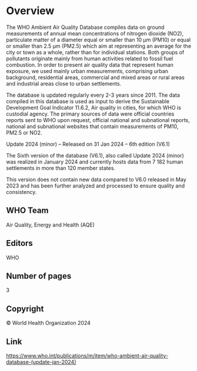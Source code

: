 # Overview
The WHO Ambient Air Quality Database compiles data on ground measurements of annual mean concentrations of nitrogen dioxide (NO2), particulate matter of a diameter equal or smaller than 10 μm (PM10) or equal or smaller than 2.5 μm (PM2.5) which aim at representing an average for the city or town as a whole, rather than for individual stations. Both groups of pollutants originate mainly from human activities related to fossil fuel combustion. In order to present air quality data that represent human exposure, we used mainly urban measurements, comprising urban background, residential areas, commercial and mixed areas or rural areas and industrial areas close to urban settlements.

The database is updated regularly every 2-3 years since 2011. The data compiled in this database is used as input to derive the Sustainable Development Goal Indicator 11.6.2, Air quality in cities, for which WHO is custodial agency. The primary sources of data were official countries reports sent to WHO upon request, official national and subnational reports, national and subnational websites that contain measurements of PM10, PM2.5 or NO2.

 Update 2024 (minor) – Released on 31 Jan 2024 – 6th edition (V6.1)

The Sixth version of the database (V6.1), also called Update 2024 (minor) was realized in January 2024 and currently hosts data from 7 182 human settlements in more than 120 member states.

This version does not contain new data compared to V6.0 released in May 2023 and has been further analyzed and processed to ensure quality and consistency.

## WHO Team
Air Quality, Energy and Health (AQE)
## Editors
WHO
## Number of pages
3
## Copyright
© World Health Organization 2024

## Link
https://www.who.int/publications/m/item/who-ambient-air-quality-database-(update-jan-2024)
